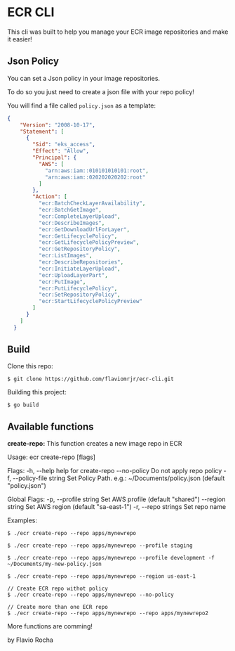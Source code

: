 ECR CLI
=======

This cli was built to help you manage your ECR image repositories and make it easier!

## Json Policy

You can set a Json policy in your image repositories.

To do so you just need to create a json file with your repo policy!

You will find a file called `policy.json` as a template:
```json
{
	"Version": "2008-10-17",
	"Statement": [
	  {
		"Sid": "eks_access",
		"Effect": "Allow",
		"Principal": {
		  "AWS": [
			"arn:aws:iam::010101010101:root",
			"arn:aws:iam::020202020202:root"
		  ]
		},
		"Action": [
		  "ecr:BatchCheckLayerAvailability",
		  "ecr:BatchGetImage",
		  "ecr:CompleteLayerUpload",
		  "ecr:DescribeImages",
		  "ecr:GetDownloadUrlForLayer",
		  "ecr:GetLifecyclePolicy",
		  "ecr:GetLifecyclePolicyPreview",
		  "ecr:GetRepositoryPolicy",
		  "ecr:ListImages",
		  "ecr:DescribeRepositories",
		  "ecr:InitiateLayerUpload",
		  "ecr:UploadLayerPart",
		  "ecr:PutImage",
		  "ecr:PutLifecyclePolicy",
		  "ecr:SetRepositoryPolicy",
		  "ecr:StartLifecyclePolicyPreview"
		]
	  }
	]
  }
```

## Build

Clone this repo:
```shell
$ git clone https://github.com/flaviomrjr/ecr-cli.git
```

Building this project:
```shell
$ go build
```

## Available functions

**create-repo:**
This function creates a new image repo in ECR

Usage:
  ecr create-repo [flags]

Flags:
  -h, --help                 help for create-repo
      --no-policy            Do not apply repo policy
  -f, --policy-file string   Set Policy Path. e.g.: ~/Documents/policy.json (default "policy.json")

Global Flags:
  -p, --profile string   Set AWS profile (default "shared")
      --region string    Set AWS region (default "sa-east-1")
  -r, --repo strings     Set repo name

Examples:
```shell
$ ./ecr create-repo --repo apps/mynewrepo

$ ./ecr create-repo --repo apps/mynewrepo --profile staging

$ ./ecr create-repo --repo apps/mynewrepo --profile development -f ~/Documents/my-new-policy.json

$ ./ecr create-repo --repo apps/mynewrepo --region us-east-1

// Create ECR repo withot policy
$ ./ecr create-repo --repo apps/mynewrepo --no-policy

// Create more than one ECR repo
$ ./ecr create-repo --repo apps/mynewrepo --repo apps/mynewrepo2
```

More functions are comming!

by Flavio Rocha


